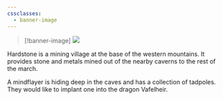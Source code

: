 ```yaml
---
cssclasses:
  - banner-image
---
```

> [!banner-image] <img src="https://basiclandart.com/wp-content/uploads/2020/08/iko-271-mountain-paquette-1024x752.png">

Hardstone is a mining village at the base of the western mountains. It provides stone and metals mined out of the nearby caverns to the rest of the march.

A mindflayer is hiding deep in the caves and has a collection of tadpoles. They would like to implant one into the dragon Vafelheir.